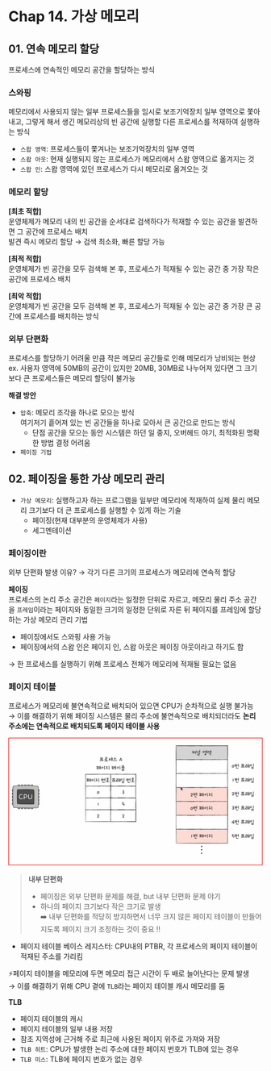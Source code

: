 # Chap 14. 가상 메모리

## 01. 연속 메모리 할당

프로세스에 연속적인 메모리 공간을 할당하는 방식

### 스와핑

메모리에서 사용되지 않는 일부 프로세스들을 임시로 보조기억장치 일부 영역으로 쫓아내고, 그렇게 해서 생긴 메모리상의 빈 공간에 실행할 다른 프로세스를 적재하여 실행하는 방식

- `스왑 영역`: 프로세스들이 쫓겨나는 보조기억장치의 일부 영역
- `스왑 아웃`: 현재 실행되지 않는 프로세스가 메모리에서 스왑 영역으로 옮겨지는 것
- `스왑 인`: 스왑 영역에 있던 프로세스가 다시 메모리로 옮겨오는 것

### 메모리 할당

**[최초 적합]**  
운영체제가 메모리 내의 빈 공간을 순서대로 검색하다가 적재할 수 있는 공간을 발견하면 그 공간에 프로세스 배치  
발견 즉시 메모리 할당 → 검색 최소화, 빠른 할당 가능

**[최적 적합]**  
운영체제가 빈 공간을 모두 검색해 본 후, 프로세스가 적재될 수 있는 공간 중 가장 작은 공간에 프로세스 배치

**[최악 적합]**  
운영체제가 빈 공간을 모두 검색해 본 후, 프로세스가 적재될 수 있는 공간 중 가장 큰 공간에 프로세스를 배치하는 방식

### 외부 단편화

프로세스를 할당하기 어려울 만큼 작은 메모리 공간들로 인해 메모리가 낭비되는 현상  
ex. 사용자 영역에 50MB의 공간이 있지만 20MB, 30MB로 나누어져 있다면 그 크기보다 큰 프로세스들은 메모리 할당이 불가능

**해결 방안**

- `압축`: 메모리 조각을 하나로 모으는 방식  
   여기저기 흩어져 있는 빈 공간들을 하나로 모아서 큰 공간으로 만드는 방식
  - 단점
    공간을 모으는 동안 시스템은 하던 일 중지, 오버헤드 야기, 최적화된 명확한 방법 결정 어려움
- `페이징 기법`

## 02. 페이징을 통한 가상 메모리 관리

- `가상 메모리`: 실행하고자 하는 프로그램을 일부만 메모리에 적재하여 실제 물리 메모리 크기보다 더 큰 프로세스를 실행할 수 있게 하는 기술
  - 페이징(현재 대부분의 운영체제가 사용)
  - 세그멘테이션

### 페이징이란

외부 단편화 발생 이유?
→ 각기 다른 크기의 프로세스가 메모리에 연속적 할당

**페이징**  
프로세스의 논리 주소 공간은 `페이지`라는 일정한 단위로 자르고, 메모리 물리 주소 공간을 `프레임`이라는 페이지와 동일한 크기의 일정한 단위로 자른 뒤 페이지를 프레임에 할당하는 가상 메모리 관리 기법

- 페이징에서도 스와핑 사용 가능
- 페이징에서의 스왑 인은 페이지 인, 스왑 아웃은 페이징 아웃이라고 하기도 함

→ 한 프로세스를 실행하기 위해 프로세스 전체가 메모리에 적재될 필요는 없음

### 페이지 테이블

프로세스가 메모리에 불연속적으로 배치되어 있으면 CPU가 순차적으로 실행 불가능  
→ 이를 해결하기 위해 페이징 시스템은 물리 주소에 불연속적으로 배치되더라도 **논리 주소에는 연속적으로 배치되도록 페이지 테이블 사용**

<img src="images/pagetable.jpg" alt="pagetable" width="600" />

> **내부 단편화**
>
> - 페이징은 외부 단편화 문제를 해결, but 내부 단편화 문제 야기
> - 하나의 페이지 크기보다 작은 크기로 발생  
>   ➡️ 내부 단편화를 적당히 방지하면서 너무 크지 않은 페이지 테이블이 만들어지도록 페이지 크기 조정하는 것이 중요 !!

- 페이지 테이블 베이스 레지스터: CPU내의 PTBR, 각 프로세스의 페이지 테이블이 적재된 주소를 가리킴

⚡️페이지 테이블을 메모리에 두면 메모리 접근 시간이 두 배로 늘어난다는 문제 발생  
→ 이를 해결하기 위해 CPU 곁에 `TLB`라는 페이지 테이블 캐시 메모리를 둠

**TLB**

- 페이지 테이블의 캐시
- 페이지 테이블의 일부 내용 저장
- 참조 지역성에 근거해 주로 최근에 사용된 페이지 위주로 가져와 저장
- `TLB 히트`: CPU가 발생한 논리 주소에 대한 페이지 번호가 TLB에 있는 경우
- `TLB 미스`: TLB에 페이지 번호가 없는 경우
